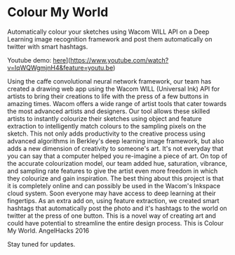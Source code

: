 # Colour My World
Automatically colour your sketches using Wacom WILL API on a Deep Learning image recognition framework and post them automatically on twitter with smart hashtags.

Youtube demo:
[here](http://imgur.com/cvzJY8T)](https://www.youtube.com/watch?v=IqWQWgmjnH4&feature=youtu.be)

Using the caffe convolutional neural network framework, our team has created a drawing web app using the Wacom WILL (Universal Ink) API for artists to bring their creations to life with the press of a few buttons in amazing times. Wacom offers a wide range of artist tools that cater towards the most advanced artists and designers. Our tool allows these skilled artists to instantly colourize their sketches using object and feature extraction to intelligently match colours to the sampling pixels on the sketch. This not only adds productivity to the creative process using advanced algorithms in Berkley's deep learning image framework, but also adds a new dimension of creativity to someone's art. It's not everyday that you can say that a computer helped you re-imagine a piece of art. 
On top of the accurate colourization model, our team added hue, saturation, vibrance, and sampling rate features to give the artist even more freedom in which they colourize and gain inspiration. The best thing about this project is that it is completely online and can possibly be used in the Wacom's Inkspace cloud system. Soon everyone may have access to deep learning at their fingertips. As an extra add on, using feature extraction, we created smart hashtags that automatically post the photo and it's hashtags to the world on twitter at the press of one button. This is a novel way of creating art and could have potential to streamline the entire design process. 
This is Colour My World. AngelHacks 2016

Stay tuned for updates.

